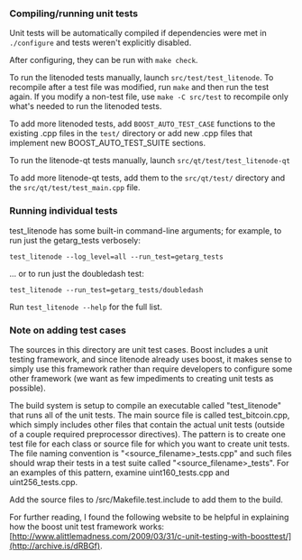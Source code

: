### Compiling/running unit tests

Unit tests will be automatically compiled if dependencies were met in `./configure`
and tests weren't explicitly disabled.

After configuring, they can be run with `make check`.

To run the litenoded tests manually, launch `src/test/test_litenode`. To recompile
after a test file was modified, run `make` and then run the test again. If you
modify a non-test file, use `make -C src/test` to recompile only what's needed
to run the litenoded tests.

To add more litenoded tests, add `BOOST_AUTO_TEST_CASE` functions to the existing
.cpp files in the `test/` directory or add new .cpp files that
implement new BOOST_AUTO_TEST_SUITE sections.

To run the litenode-qt tests manually, launch `src/qt/test/test_litenode-qt`

To add more litenode-qt tests, add them to the `src/qt/test/` directory and
the `src/qt/test/test_main.cpp` file.

### Running individual tests

test_litenode has some built-in command-line arguments; for
example, to run just the getarg_tests verbosely:

    test_litenode --log_level=all --run_test=getarg_tests

... or to run just the doubledash test:

    test_litenode --run_test=getarg_tests/doubledash

Run `test_litenode --help` for the full list.

### Note on adding test cases

The sources in this directory are unit test cases.  Boost includes a
unit testing framework, and since litenode already uses boost, it makes
sense to simply use this framework rather than require developers to
configure some other framework (we want as few impediments to creating
unit tests as possible).

The build system is setup to compile an executable called "test_litenode"
that runs all of the unit tests.  The main source file is called
test_bitcoin.cpp, which simply includes other files that contain the
actual unit tests (outside of a couple required preprocessor
directives).  The pattern is to create one test file for each class or
source file for which you want to create unit tests.  The file naming
convention is "<source_filename>_tests.cpp" and such files should wrap
their tests in a test suite called "<source_filename>_tests".  For an
examples of this pattern, examine uint160_tests.cpp and
uint256_tests.cpp.

Add the source files to /src/Makefile.test.include to add them to the build.

For further reading, I found the following website to be helpful in
explaining how the boost unit test framework works:
[http://www.alittlemadness.com/2009/03/31/c-unit-testing-with-boosttest/](http://archive.is/dRBGf).
